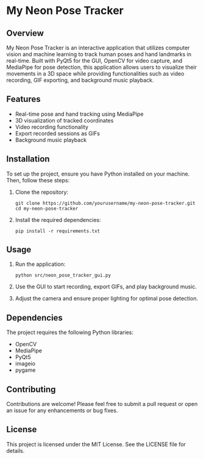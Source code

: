 # My Neon Pose Tracker

## Overview
My Neon Pose Tracker is an interactive application that utilizes computer vision and machine learning to track human poses and hand landmarks in real-time. Built with PyQt5 for the GUI, OpenCV for video capture, and MediaPipe for pose detection, this application allows users to visualize their movements in a 3D space while providing functionalities such as video recording, GIF exporting, and background music playback.

## Features
- Real-time pose and hand tracking using MediaPipe
- 3D visualization of tracked coordinates
- Video recording functionality
- Export recorded sessions as GIFs
- Background music playback

## Installation
To set up the project, ensure you have Python installed on your machine. Then, follow these steps:

1. Clone the repository:
   ```
   git clone https://github.com/yourusername/my-neon-pose-tracker.git
   cd my-neon-pose-tracker
   ```

2. Install the required dependencies:
   ```
   pip install -r requirements.txt
   ```

## Usage
1. Run the application:
   ```
   python src/neon_pose_tracker_gui.py
   ```

2. Use the GUI to start recording, export GIFs, and play background music.

3. Adjust the camera and ensure proper lighting for optimal pose detection.

## Dependencies
The project requires the following Python libraries:
- OpenCV
- MediaPipe
- PyQt5
- imageio
- pygame

## Contributing
Contributions are welcome! Please feel free to submit a pull request or open an issue for any enhancements or bug fixes.

## License
This project is licensed under the MIT License. See the LICENSE file for details.